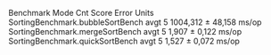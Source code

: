 
Benchmark                         Mode  Cnt     Score    Error  Units
SortingBenchmark.bubbleSortBench  avgt    5  1004,312 ± 48,158  ms/op
SortingBenchmark.mergeSortBench   avgt    5     1,907 ±  0,122  ms/op
SortingBenchmark.quickSortBench   avgt    5     1,527 ±  0,072  ms/op
